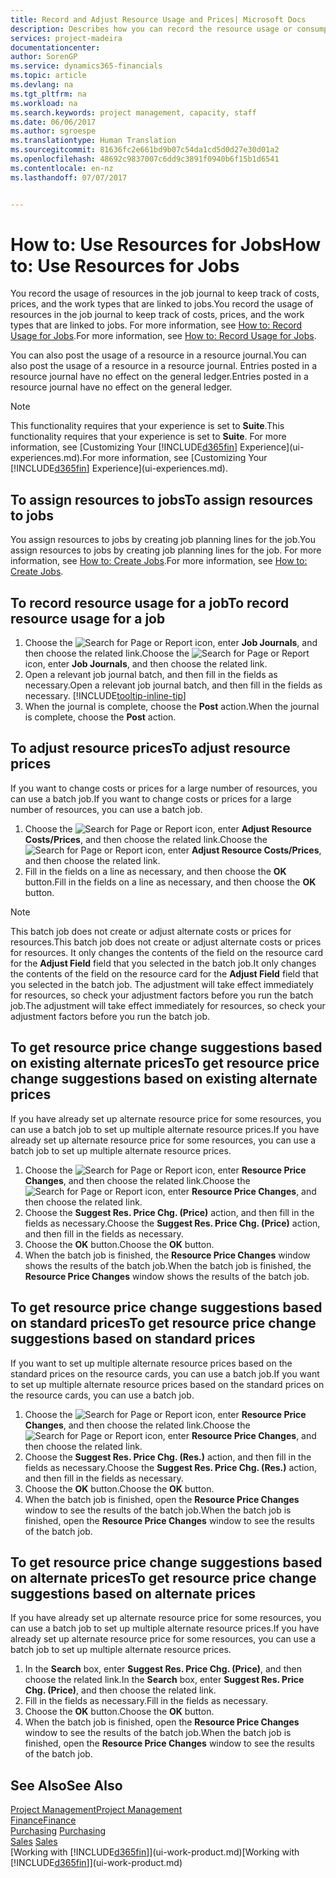 ```yaml
---
title: Record and Adjust Resource Usage and Prices| Microsoft Docs
description: Describes how you can record the resource usage or consumption associated with a job, to keep track and manage costs, prices, and work types.
services: project-madeira
documentationcenter: 
author: SorenGP
ms.service: dynamics365-financials
ms.topic: article
ms.devlang: na
ms.tgt_pltfrm: na
ms.workload: na
ms.search.keywords: project management, capacity, staff
ms.date: 06/06/2017
ms.author: sgroespe
ms.translationtype: Human Translation
ms.sourcegitcommit: 81636fc2e661bd9b07c54da1cd5d0d27e30d01a2
ms.openlocfilehash: 48692c9837007c6dd9c3891f0940b6f15b1d6541
ms.contentlocale: en-nz
ms.lasthandoff: 07/07/2017


---
```

# <a name="how-to-use-resources-for-jobs"></a><span data-ttu-id="117d6-103">How to: Use Resources for Jobs</span><span class="sxs-lookup"><span data-stu-id="117d6-103">How to: Use Resources for Jobs</span></span>
<span data-ttu-id="117d6-104">You record the usage of resources in the job journal to keep track of costs, prices, and the work types that are linked to jobs.</span><span class="sxs-lookup"><span data-stu-id="117d6-104">You record the usage of resources in the job journal to keep track of costs, prices, and the work types that are linked to jobs.</span></span> <span data-ttu-id="117d6-105">For more information, see [How to: Record Usage for Jobs](projects-how-record-job-usage.md).</span><span class="sxs-lookup"><span data-stu-id="117d6-105">For more information, see [How to: Record Usage for Jobs](projects-how-record-job-usage.md).</span></span>

<span data-ttu-id="117d6-106">You can also post the usage of a resource in a resource journal.</span><span class="sxs-lookup"><span data-stu-id="117d6-106">You can also post the usage of a resource in a resource journal.</span></span> <span data-ttu-id="117d6-107">Entries posted in a resource journal have no effect on the general ledger.</span><span class="sxs-lookup"><span data-stu-id="117d6-107">Entries posted in a resource journal have no effect on the general ledger.</span></span>

> [!NOTE]  
>   <span data-ttu-id="117d6-108">This functionality requires that your experience is set to **Suite**.</span><span class="sxs-lookup"><span data-stu-id="117d6-108">This functionality requires that your experience is set to **Suite**.</span></span> <span data-ttu-id="117d6-109">For more information, see [Customizing Your [!INCLUDE[d365fin](includes/d365fin_md.md)] Experience](ui-experiences.md).</span><span class="sxs-lookup"><span data-stu-id="117d6-109">For more information, see [Customizing Your [!INCLUDE[d365fin](includes/d365fin_md.md)] Experience](ui-experiences.md).</span></span>

## <a name="to-assign-resources-to-jobs"></a><span data-ttu-id="117d6-110">To assign resources to jobs</span><span class="sxs-lookup"><span data-stu-id="117d6-110">To assign resources to jobs</span></span>
<span data-ttu-id="117d6-111">You assign resources to jobs by creating job planning lines for the job.</span><span class="sxs-lookup"><span data-stu-id="117d6-111">You assign resources to jobs by creating job planning lines for the job.</span></span> <span data-ttu-id="117d6-112">For more information, see [How to: Create Jobs](projects-how-create-jobs.md).</span><span class="sxs-lookup"><span data-stu-id="117d6-112">For more information, see [How to: Create Jobs](projects-how-create-jobs.md).</span></span>

## <a name="to-record-resource-usage-for-a-job"></a><span data-ttu-id="117d6-113">To record resource usage for a job</span><span class="sxs-lookup"><span data-stu-id="117d6-113">To record resource usage for a job</span></span>
1. <span data-ttu-id="117d6-114">Choose the ![Search for Page or Report](media/ui-search/search_small.png "Search for Page or Report icon") icon, enter **Job Journals**, and then choose the related link.</span><span class="sxs-lookup"><span data-stu-id="117d6-114">Choose the ![Search for Page or Report](media/ui-search/search_small.png "Search for Page or Report icon") icon, enter **Job Journals**, and then choose the related link.</span></span>
2. <span data-ttu-id="117d6-115">Open a relevant job journal batch, and then fill in the fields as necessary.</span><span class="sxs-lookup"><span data-stu-id="117d6-115">Open a relevant job journal batch, and then fill in the fields as necessary.</span></span> [!INCLUDE[tooltip-inline-tip](includes/tooltip-inline-tip_md.md)]
3. <span data-ttu-id="117d6-116">When the journal is complete, choose the **Post** action.</span><span class="sxs-lookup"><span data-stu-id="117d6-116">When the journal is complete, choose the **Post** action.</span></span>

## <a name="to-adjust-resource-prices"></a><span data-ttu-id="117d6-117">To adjust resource prices</span><span class="sxs-lookup"><span data-stu-id="117d6-117">To adjust resource prices</span></span>
<span data-ttu-id="117d6-118">If you want to change costs or prices for a large number of resources, you can use a batch job.</span><span class="sxs-lookup"><span data-stu-id="117d6-118">If you want to change costs or prices for a large number of resources, you can use a batch job.</span></span>  

1. <span data-ttu-id="117d6-119">Choose the ![Search for Page or Report](media/ui-search/search_small.png "Search for Page or Report icon") icon, enter **Adjust Resource Costs/Prices**, and then choose the related link.</span><span class="sxs-lookup"><span data-stu-id="117d6-119">Choose the ![Search for Page or Report](media/ui-search/search_small.png "Search for Page or Report icon") icon, enter **Adjust Resource Costs/Prices**, and then choose the related link.</span></span>
2. <span data-ttu-id="117d6-120">Fill in the fields on a line as necessary, and then choose the **OK** button.</span><span class="sxs-lookup"><span data-stu-id="117d6-120">Fill in the fields on a line as necessary, and then choose the **OK** button.</span></span>

> [!NOTE]  
>   <span data-ttu-id="117d6-121">This batch job does not create or adjust alternate costs or prices for resources.</span><span class="sxs-lookup"><span data-stu-id="117d6-121">This batch job does not create or adjust alternate costs or prices for resources.</span></span> <span data-ttu-id="117d6-122">It only changes the contents of the field on the resource card for the **Adjust Field** field that you selected in the batch job.</span><span class="sxs-lookup"><span data-stu-id="117d6-122">It only changes the contents of the field on the resource card for the **Adjust Field** field that you selected in the batch job.</span></span> <span data-ttu-id="117d6-123">The adjustment will take effect immediately for resources, so check your adjustment factors before you run the batch job.</span><span class="sxs-lookup"><span data-stu-id="117d6-123">The adjustment will take effect immediately for resources, so check your adjustment factors before you run the batch job.</span></span>

## <a name="to-get-resource-price-change-suggestions-based-on-existing-alternate-prices"></a><span data-ttu-id="117d6-124">To get resource price change suggestions based on existing alternate prices</span><span class="sxs-lookup"><span data-stu-id="117d6-124">To get resource price change suggestions based on existing alternate prices</span></span>
<span data-ttu-id="117d6-125">If you have already set up alternate resource price for some resources, you can use a batch job to set up multiple alternate resource prices.</span><span class="sxs-lookup"><span data-stu-id="117d6-125">If you have already set up alternate resource price for some resources, you can use a batch job to set up multiple alternate resource prices.</span></span>

1. <span data-ttu-id="117d6-126">Choose the ![Search for Page or Report](media/ui-search/search_small.png "Search for Page or Report icon") icon, enter **Resource Price Changes**, and then choose the related link.</span><span class="sxs-lookup"><span data-stu-id="117d6-126">Choose the ![Search for Page or Report](media/ui-search/search_small.png "Search for Page or Report icon") icon, enter **Resource Price Changes**, and then choose the related link.</span></span>
2. <span data-ttu-id="117d6-127">Choose the **Suggest Res. Price Chg. (Price)** action, and then fill in the fields as necessary.</span><span class="sxs-lookup"><span data-stu-id="117d6-127">Choose the **Suggest Res. Price Chg. (Price)** action, and then fill in the fields as necessary.</span></span>
3. <span data-ttu-id="117d6-128">Choose the **OK** button.</span><span class="sxs-lookup"><span data-stu-id="117d6-128">Choose the **OK** button.</span></span>  
4. <span data-ttu-id="117d6-129">When the batch job is finished, the **Resource Price Changes** window shows the results of the batch job.</span><span class="sxs-lookup"><span data-stu-id="117d6-129">When the batch job is finished, the **Resource Price Changes** window shows the results of the batch job.</span></span>

## <a name="to-get-resource-price-change-suggestions-based-on-standard-prices"></a><span data-ttu-id="117d6-130">To get resource price change suggestions based on standard prices</span><span class="sxs-lookup"><span data-stu-id="117d6-130">To get resource price change suggestions based on standard prices</span></span>
<span data-ttu-id="117d6-131">If you want to set up multiple alternate resource prices based on the standard prices on the resource cards, you can use a batch job.</span><span class="sxs-lookup"><span data-stu-id="117d6-131">If you want to set up multiple alternate resource prices based on the standard prices on the resource cards, you can use a batch job.</span></span>  

1. <span data-ttu-id="117d6-132">Choose the ![Search for Page or Report](media/ui-search/search_small.png "Search for Page or Report icon") icon, enter **Resource Price Changes**, and then choose the related link.</span><span class="sxs-lookup"><span data-stu-id="117d6-132">Choose the ![Search for Page or Report](media/ui-search/search_small.png "Search for Page or Report icon") icon, enter **Resource Price Changes**, and then choose the related link.</span></span>
2. <span data-ttu-id="117d6-133">Choose the **Suggest Res. Price Chg. (Res.)** action, and then fill in the fields as necessary.</span><span class="sxs-lookup"><span data-stu-id="117d6-133">Choose the **Suggest Res. Price Chg. (Res.)** action, and then fill in the fields as necessary.</span></span>  
3. <span data-ttu-id="117d6-134">Choose the **OK** button.</span><span class="sxs-lookup"><span data-stu-id="117d6-134">Choose the **OK** button.</span></span>  
4. <span data-ttu-id="117d6-135">When the batch job is finished, open the **Resource Price Changes** window to see the results of the batch job.</span><span class="sxs-lookup"><span data-stu-id="117d6-135">When the batch job is finished, open the **Resource Price Changes** window to see the results of the batch job.</span></span>

## <a name="to-get-resource-price-change-suggestions-based-on-alternate-prices"></a><span data-ttu-id="117d6-136">To get resource price change suggestions based on alternate prices</span><span class="sxs-lookup"><span data-stu-id="117d6-136">To get resource price change suggestions based on alternate prices</span></span>
<span data-ttu-id="117d6-137">If you have already set up alternate resource price for some resources, you can use a batch job to set up multiple alternate resource prices.</span><span class="sxs-lookup"><span data-stu-id="117d6-137">If you have already set up alternate resource price for some resources, you can use a batch job to set up multiple alternate resource prices.</span></span>

1. <span data-ttu-id="117d6-138">In the **Search** box, enter **Suggest Res. Price Chg. (Price)**, and then choose the related link.</span><span class="sxs-lookup"><span data-stu-id="117d6-138">In the **Search** box, enter **Suggest Res. Price Chg. (Price)**, and then choose the related link.</span></span>  
2. <span data-ttu-id="117d6-139">Fill in the fields as necessary.</span><span class="sxs-lookup"><span data-stu-id="117d6-139">Fill in the fields as necessary.</span></span>
3. <span data-ttu-id="117d6-140">Choose the **OK** button.</span><span class="sxs-lookup"><span data-stu-id="117d6-140">Choose the **OK** button.</span></span>  
4. <span data-ttu-id="117d6-141">When the batch job is finished, open the **Resource Price Changes** window to see the results of the batch job.</span><span class="sxs-lookup"><span data-stu-id="117d6-141">When the batch job is finished, open the **Resource Price Changes** window to see the results of the batch job.</span></span>

## <a name="see-also"></a><span data-ttu-id="117d6-142">See Also</span><span class="sxs-lookup"><span data-stu-id="117d6-142">See Also</span></span>
[<span data-ttu-id="117d6-143">Project Management</span><span class="sxs-lookup"><span data-stu-id="117d6-143">Project Management</span></span>](projects-manage-projects.md)  
[<span data-ttu-id="117d6-144">Finance</span><span class="sxs-lookup"><span data-stu-id="117d6-144">Finance</span></span>](finance.md)  
<span data-ttu-id="117d6-145">[Purchasing](purchasing-manage-purchasing.md)       </span><span class="sxs-lookup"><span data-stu-id="117d6-145">[Purchasing](purchasing-manage-purchasing.md)       </span></span>  
<span data-ttu-id="117d6-146">[Sales](sales-manage-sales.md)   </span><span class="sxs-lookup"><span data-stu-id="117d6-146">[Sales](sales-manage-sales.md)   </span></span>  
<span data-ttu-id="117d6-147">[Working with [!INCLUDE[d365fin](includes/d365fin_md.md)]](ui-work-product.md)</span><span class="sxs-lookup"><span data-stu-id="117d6-147">[Working with [!INCLUDE[d365fin](includes/d365fin_md.md)]](ui-work-product.md)</span></span>  

